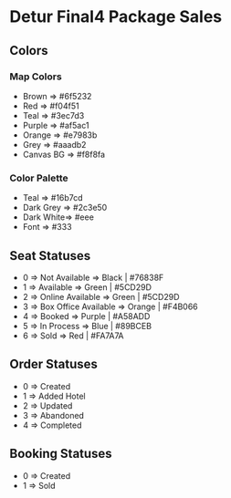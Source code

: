 # Detur Final4 Package Sales
## Colors
### Map Colors
* Brown     => #6f5232
* Red       => #f04f51
* Teal      => #3ec7d3
* Purple    => #af5ac1
* Orange    => #e7983b
* Grey      => #aaadb2
* Canvas BG => #f8f8fa
### Color Palette
* Teal      => #16b7cd
* Dark Grey => #2c3e50
* Dark White=> #eee
* Font      => #333 

## Seat Statuses
* 0    => Not Available        => Black | #76838F
* 1    => Available            => Green | #5CD29D
* 2    => Online Available     => Green | #5CD29D
* 3    => Box Office Available => Orange | #F4B066
* 4    => Booked               => Purple | #A58ADD
* 5    => In Process           => Blue | #89BCEB
* 6    => Sold                 => Red | #FA7A7A

## Order Statuses
* 0 => Created
* 1 => Added Hotel
* 2 => Updated
* 3 => Abandoned
* 4 => Completed

## Booking Statuses
* 0 => Created
* 1 => Sold
